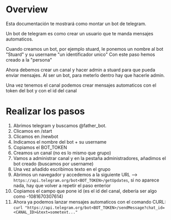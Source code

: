 # Overview
Esta documentación te mostrará como montar un bot de telegram.

Un bot de telegram es como crear un usuario que te manda mensajes automaticos.

Cuando creamos un bot, por ejemplo stuard, le ponemos un nombre al bot "Stuard" y su username "un identificador unico"
Con este paso hemos creado a la "persona"

Ahora debemos crear un canal y hacer admin a stuard para que pueda enviar mensajes. Al ser un bot, para meterlo dentro hay que hacerle admin.

Una vez tenemos el canal podemos crear mensajes automaticos con el token del bot y con el id del canal

# Realizar los pasos
1. Abrimos telegram y buscamos @father_bot.
2. Clicamos en /start
3. Clicamos en /newbot
4. Indicamos el nombre del bot + su username
5. Copiamos el BOT_TOKEN
6. Creamos un canal (no es lo mismo que grupo)
7. Vamos a administrar canal y en la pestaña administradores, añadimos el bot creado (buscamos por username)
8. Una vez añadido escribimos texto en el grupo
9. Abrimos un navegador y accedemos a la siguiente URL --> `https://api.telegram.org/bot<BOT_TOKEN>/getUpdates`, si no aparece nada, hay que volver a repetir el paso enterior
10. Copiamos el campo que pone id (es el id del canal, debería ser algo como -1081670307614)
11. Ahora ya podemos lanzar mensajes automaticos con el comando CURL:  `curl "https://api.telegram.org/bot<BOT_TOKEN>/sendMessage?chat_id=<CANAL_ID>&text=sometext..."`